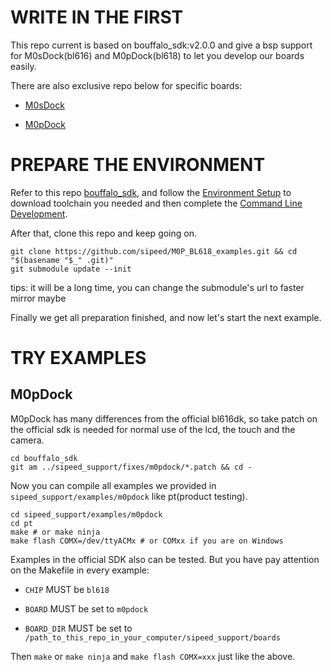# WRITE IN THE FIRST

This repo current is based on bouffalo_sdk:v2.0.0 and give a bsp support for M0sDock(bl616) and M0pDock(bl618) to let you develop our boards easily.

There are also exclusive repo below for specific boards:

- [M0sDock](https://github.com/sipeed/M0S_BL616_example)

- [M0pDock](https://github.com/sipeed/M0P_BL618_examples)

# PREPARE THE ENVIRONMENT

Refer to this repo [bouffalo_sdk](https://github.com/bouffalolab/bouffalo_sdk), and follow the [Environment Setup](https://github.com/bouffalolab/bouffalo_sdk#environment-setup) to download toolchain you needed and then complete the [Command Line Development](https://github.com/bouffalolab/bouffalo_sdk#command-line-development).

After that, clone this repo and keep going on.

```shell
git clone https://github.com/sipeed/M0P_BL618_examples.git && cd "$(basename "$_" .git)"
git submodule update --init
```

tips: it will be a long time, you can change the submodule's url to faster mirror maybe

Finally we get all preparation finished, and now let's start the next example.

# TRY EXAMPLES

## M0pDock

M0pDock has many differences from the official bl616dk, so take patch on the official sdk is needed for normal use of the lcd, the touch and the camera.

```shell
cd bouffalo_sdk
git am ../sipeed_support/fixes/m0pdock/*.patch && cd -
```

Now you can compile all examples we provided in `sipeed_support/examples/m0pdock` like pt(product testing).

```shell
cd sipeed_support/examples/m0pdock
cd pt
make # or make ninja
make flash COMX=/dev/ttyACMx # or COMxx if you are on Windows
```

Examples in the official SDK also can be tested. But you have pay attention on the Makefile in every example:

- `CHIP` MUST be `bl618`

- `BOARD` MUST be set to `m0pdock`

- `BOARD_DIR` MUST be set to `/path_to_this_repo_in_your_computer/sipeed_support/boards`

Then `make` or  `make ninja` and `make flash COMX=xxx` just like the above.
